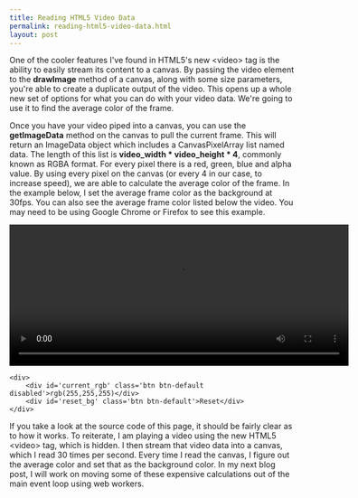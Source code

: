 ```yaml
---
title: Reading HTML5 Video Data
permalink: reading-html5-video-data.html
layout: post
---
```


One of the cooler features I've found in HTML5&#39;s new &#60;video&#62; tag is the ability to easily stream its content to a canvas. By passing the video element to the **drawImage** method of a canvas, along with some size parameters, you're able to create a duplicate output of the video. This opens up a whole new set of options for what you can do with your video data. We're going to use it to find the average color of the frame.

Once you have your video piped into a canvas, you can use the **getImageData** method on the canvas to pull the current frame. This will return an ImageData object which includes a CanvasPixelArray list named data. The length of this list is **video_width * video_height * 4**, commonly known as RGBA format. For every pixel there is a red, green, blue and alpha value. By using every pixel on the canvas (or every 4 in our case, to increase speed), we are able to calculate the average color of the frame. In the example below, I set the average frame color as the background at 30fps. You can also see the average frame color listed below the video. You may need to be using Google Chrome or Firefox to see this example.

<div class='text-center'>
	<video id='my_video' height='250' width='600' controls loop>
		<source src='/static/resources/cars2.webm' type='video/webm'/>
	</video>
	<canvas id='my_canvas' style='display:none'></canvas>
	
	<div>
		<div id='current_rgb' class='btn btn-default disabled'>rgb(255,255,255)</div>
		<div id='reset_bg' class='btn btn-default'>Reset</div>
	</div>
</div>

If you take a look at the source code of this page, it should be fairly clear as to how it works. To reiterate, I am playing a video using the new HTML5 &#60;video&#62; tag, which is hidden. I then stream that video data into a canvas, which I read 30 times per second. Every time I read the canvas, I figure out the average color and set that as the background color. In my next blog post, I will work on moving some of these expensive calculations out of the main event loop using web workers.

<script>
	
	// Main elements
	var body = document.getElementsByTagName('body')[0];
	var current_rgb = document.getElementById('current_rgb');
	var my_video = document.getElementById('my_video');
	var my_canvas = document.getElementById('my_canvas');
	var my_canvas_context = my_canvas.getContext('2d');
	
	var update_bg = function(){
		
		// If the video isn't playing, don't loop
		if(my_video.paused || my_video.ended){
			return false;
		}
		
		// Draw the current frame of the video onto the hidden canvas
		my_canvas_context.drawImage(my_video, 0, 0, my_video.width/2, my_video.height/2);
		
		// Pull the image data from the canvas
		var frame_data = my_canvas_context.getImageData(0, 0, my_video.width/2, my_video.height/2).data;
		
		// Get the length of the data, divide that by 4 to get the number of pixels
		// then divide that by 4 again so we check the color of every 4th pixel
		var frame_data_length = (frame_data.length / 4) / 4;
		
		// Loop through the raw image data, adding the rgb of every 4th pixel to rgb_sums
		var pixel_count = 0;
		var rgb_sums = [0, 0, 0];
		for(var i = 0; i < frame_data_length; i += 4){
			rgb_sums[0] += frame_data[i*4];
			rgb_sums[1] += frame_data[i*4+1];
			rgb_sums[2] += frame_data[i*4+2];
			pixel_count++;
		}
		
		// Average the rgb sums to get the average color of the frame in rgb
		rgb_sums[0] = Math.floor(rgb_sums[0]/pixel_count);
		rgb_sums[1] = Math.floor(rgb_sums[1]/pixel_count);
		rgb_sums[2] = Math.floor(rgb_sums[2]/pixel_count);
		
		// Set the background color to the new color
		var new_rgb = 'rgb(' + rgb_sums.join(',') + ')';
		body.style.background = new_rgb;
		
		// Update the rgb label
		current_rgb.innerHTML = new_rgb;
		
		// Repeat every 1/10th of a second
		setTimeout(update_bg, 100);
	}
	
	var init = function(){
		// Update the size of the canvas to match the video
		my_canvas.width = my_video.width/2;
		my_canvas.height = my_video.height/2;
		
		// Start updating the bg color
		update_bg();
	}
	
	my_video.addEventListener('play', init);
	
	document.getElementById('reset_bg').onclick = function(){
		document.getElementsByTagName('body')[0].style.background = '#fff';
	}

</script>

